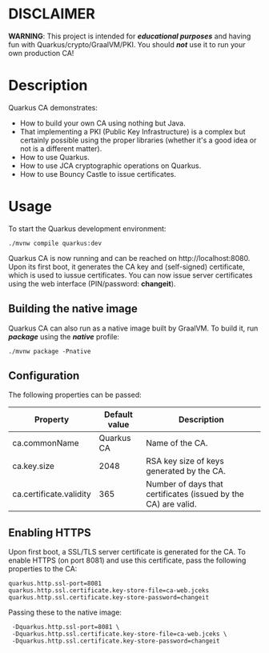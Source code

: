 # DISCLAIMER
**WARNING**: This project is intended for ***educational purposes*** and having fun with Quarkus/crypto/GraalVM/PKI. You should ***not*** use it to run your own production CA!

# Description
Quarkus CA demonstrates:
 * How to build your own CA using nothing but Java.
 * That implementing a PKI (Public Key Infrastructure) is a complex but certainly possible using the proper libraries
  (whether it's a good idea or not is a different matter). 
 * How to use Quarkus.
 * How to use JCA cryptographic operations on Quarkus.
 * How to use Bouncy Castle to issue certificates.

# Usage
To start the Quarkus development environment:
```
./mvnw compile quarkus:dev
```
Quarkus CA is now running and can be reached on http://localhost:8080. Upon its first boot, it generates the CA key and (self-signed) certificate, which is used to iussue
certificates. You can now issue server certificates using the web interface (PIN/password: **changeit**).

## Building the native image
Quarkus CA can also run as a native image built by GraalVM. To build it, run ***package*** using the ***native*** profile:
```
./mvnw package -Pnative
```

## Configuration
The following properties can be passed:

| Property                  | Default value | Description | 
|---|---|---|
| ca.commonName             | Quarkus CA    | Name of the CA. |
| ca.key.size               | 2048          | RSA key size of keys generated by the CA. |
| ca.certificate.validity   | 365           | Number of days that certificates (issued by the CA) are valid. |

## Enabling HTTPS
Upon first boot, a SSL/TLS server certificate is generated for the CA. To enable HTTPS (on port 8081) and use this certificate, pass the following properties to the CA:
```properties
quarkus.http.ssl-port=8081
quarkus.http.ssl.certificate.key-store-file=ca-web.jceks
quarkus.http.ssl.certificate.key-store-password=changeit
```
Passing these to the native image:
``` target/quarkus-ca-runner \
 -Dquarkus.http.ssl-port=8081 \
 -Dquarkus.http.ssl.certificate.key-store-file=ca-web.jceks \
 -Dquarkus.http.ssl.certificate.key-store-password=changeit
```